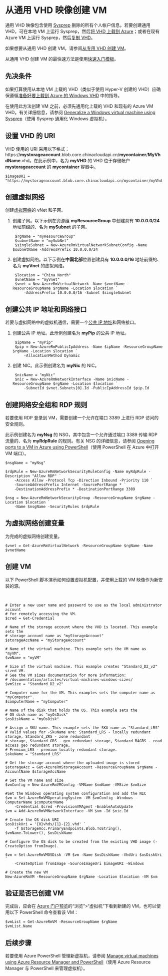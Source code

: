 <properties
	pageTitle="从通用 VHD 创建 VM | Azure"
	description="了解如何在 Resource Manager 部署模型中，使用 Azure PowerShell 从通用 VHD 映像创建 Windows 虚拟机。"
	services="virtual-machines-windows"
	documentationCenter=""
	authors="cynthn"
	manager="timlt"
	editor=""
	tags="azure-resource-manager"/>  


<tags
	ms.service="virtual-machines-windows"
	ms.workload="infrastructure-services"
	ms.tgt_pltfrm="vm-windows"
	ms.devlang="na"
	ms.topic="article"
	ms.date="10/10/2016"
	wacn.date="11/21/2016"
	ms.author="cynthn"/>  


# 从通用 VHD 映像创建 VM

通用 VHD 映像包含使用 [Sysprep](/documentation/articles/virtual-machines-windows-generalize-vhd/) 删除的所有个人帐户信息。若要创建通用 VHD，可在本地 VM 上运行 Sysprep，然后[将 VHD 上载到 Azure](/documentation/articles/virtual-machines-windows-upload-image/)；或者在现有 Azure VM 上运行 Sysprep，然后[复制 VHD](/documentation/articles/virtual-machines-windows-vhd-copy/)。

如果想要从通用 VHD 创建 VM，请参阅[从专用 VHD 创建 VM](/documentation/articles/virtual-machines-windows-create-vm-specialized/)。

从通用 VHD 创建 VM 的最快速方法是使用[快速入门模板](https://github.com/Azure/azure-quickstart-templates/tree/master/101-vm-from-user-image)。


## 先决条件

如果打算使用从本地 VM 上载的 VHD（类似于使用 Hyper-V 创建的 VHD）应确保遵循[准备好要上载到 Azure 的 Windows VHD](/documentation/articles/virtual-machines-windows-prepare-for-upload-vhd-image/) 中的指导。

在使用此方法创建 VM 之前，必须先通用化上载的 VHD 和现有的 Azure VM VHD。有关详细信息，请参阅 [Generalize a Windows virtual machine using Sysprep](/documentation/articles/virtual-machines-windows-generalize-vhd/)（使用 Sysprep 通用化 Windows 虚拟机）。


## 设置 VHD 的 URI

VHD 使用的 URI 采用以下格式：https://**mystorageaccount**.blob.core.chinacloudapi.cn/**mycontainer**/**MyVhdName**.vhd。在此示例中，名为 **myVHD** 的 VHD 位于存储帐户 **mystorageaccount** 的 **mycontainer** 容器中。

	$imageURI = "https://mystorageaccount.blob.core.chinacloudapi.cn/mycontainer/myVhd.vhd"

## 创建虚拟网络

创建[虚拟网络](/documentation/articles/virtual-networks-overview/)的 vNet 和子网。


1. 创建子网。以下示例在资源组 **myResourceGroup** 中创建具有 **10.0.0.0/24** 地址前缀的、名为 **mySubnet** 的子网。

		$rgName = "myResourceGroup"
		$subnetName = "mySubNet"
		$singleSubnet = New-AzureRmVirtualNetworkSubnetConfig -Name $subnetName -AddressPrefix 10.0.0.0/24
 
2. 创建虚拟网络。以下示例在**中国北部**位置创建具有 **10.0.0.0/16** 地址前缀的、名为 **myVnet** 的虚拟网络。

		$location = "China North"
		$vnetName = "myVnet"
		$vnet = New-AzureRmVirtualNetwork -Name $vnetName -ResourceGroupName $rgName -Location $location `
		    -AddressPrefix 10.0.0.0/16 -Subnet $singleSubnet
       
## 创建公共 IP 地址和网络接口

若要与虚拟网络中的虚拟机通信，需要一个[公共 IP 地址](/documentation/articles/virtual-network-ip-addresses-overview-arm/)和网络接口。

1. 创建公共 IP 地址。此示例创建名为 **myPip** 的公共 IP 地址。

		$ipName = "myPip"
		$pip = New-AzureRmPublicIpAddress -Name $ipName -ResourceGroupName $rgName -Location $location `
		    -AllocationMethod Dynamic

2. 创建 NIC。此示例创建名为 **myNic** 的 NIC。

		$nicName = "myNic"
		$nic = New-AzureRmNetworkInterface -Name $nicName -ResourceGroupName $rgName -Location $location `
		    -SubnetId $vnet.Subnets[0].Id -PublicIpAddressId $pip.Id

## 创建网络安全组和 RDP 规则

若要使用 RDP 登录到 VM，需要创建一个允许在端口 3389 上进行 RDP 访问的安全规则。

此示例创建名为 **myNsg** 的 NSG，其中包含一个允许通过端口 3389 传输 RDP 流量的、名为 **myRdpRule** 的规则。有关 NSG 的详细信息，请参阅 [Opening ports to a VM in Azure using PowerShell](/documentation/articles/virtual-machines-windows-nsg-quickstart-powershell/)（使用 PowerShell 在 Azure 中打开 VM 端口）。

	$nsgName = "myNsg"

	$rdpRule = New-AzureRmNetworkSecurityRuleConfig -Name myRdpRule -Description "Allow RDP" `
		-Access Allow -Protocol Tcp -Direction Inbound -Priority 110 `
		-SourceAddressPrefix Internet -SourcePortRange * `
		-DestinationAddressPrefix * -DestinationPortRange 3389

	$nsg = New-AzureRmNetworkSecurityGroup -ResourceGroupName $rgName -Location $location `
		-Name $nsgName -SecurityRules $rdpRule

## 为虚拟网络创建变量

为完成的虚拟网络创建变量。

	$vnet = Get-AzureRmVirtualNetwork -ResourceGroupName $rgName -Name $vnetName

## 创建 VM

以下 PowerShell 脚本演示如何设置虚拟机配置，并使用上载的 VM 映像作为新安装的源。

</br>  



	# Enter a new user name and password to use as the local administrator account 
	# for remotely accessing the VM.
	$cred = Get-Credential
	
	# Name of the storage account where the VHD is located. This example sets the 
	# storage account name as "myStorageAccount"
	$storageAccName = "myStorageAccount"
	
	# Name of the virtual machine. This example sets the VM name as "myVM".
	$vmName = "myVM"
	
	# Size of the virtual machine. This example creates "Standard_D2_v2" sized VM. 
	# See the VM sizes documentation for more information: 
	# /documentation/articles/virtual-machines-windows-sizes/
	$vmSize = "Standard_D2_v2"
	
	# Computer name for the VM. This examples sets the computer name as "myComputer".
	$computerName = "myComputer"
	
	# Name of the disk that holds the OS. This example sets the 
	# OS disk name as "myOsDisk"
	$osDiskName = "myOsDisk"
	
	# Assign a SKU name. This example sets the SKU name as "Standard_LRS"
	# Valid values for -SkuName are: Standard_LRS - locally redundant storage, Standard_ZRS - zone redundant
    # storage, Standard_GRS - geo redundant storage, Standard_RAGRS - read access geo redundant storage,
    # Premium_LRS - premium locally redundant storage. 
	$skuName = "Standard_LRS"
	
	# Get the storage account where the uploaded image is stored
	$storageAcc = Get-AzureRmStorageAccount -ResourceGroupName $rgName -AccountName $storageAccName

	# Set the VM name and size
	$vmConfig = New-AzureRmVMConfig -VMName $vmName -VMSize $vmSize

	#Set the Windows operating system configuration and add the NIC
	$vm = Set-AzureRmVMOperatingSystem -VM $vmConfig -Windows -ComputerName $computerName `
	    -Credential $cred -ProvisionVMAgent -EnableAutoUpdate
	$vm = Add-AzureRmVMNetworkInterface -VM $vm -Id $nic.Id

	# Create the OS disk URI
	$osDiskUri = '{0}vhds/{1}-{2}.vhd' `
	    -f $storageAcc.PrimaryEndpoints.Blob.ToString(), $vmName.ToLower(), $osDiskName

	# Configure the OS disk to be created from the existing VHD image (-CreateOption fromImage).

	$vm = Set-AzureRmVMOSDisk -VM $vm -Name $osDiskName -VhdUri $osDiskUri `
	    -CreateOption fromImage -SourceImageUri $imageURI -Windows

	# Create the new VM
	New-AzureRmVM -ResourceGroupName $rgName -Location $location -VM $vm

## 验证是否已创建 VM 

完成后，应会在 [Azure 门户预览](https://portal.azure.cn)的“浏览”>“虚拟机”下看到新建的 VM，也可以使用以下 PowerShell 命令查看该 VM：

	$vmList = Get-AzureRmVM -ResourceGroupName $rgName
	$vmList.Name

## 后续步骤

若要使用 Azure PowerShell 管理新虚拟机，请参阅 [Manage virtual machines using Azure Resource Manager and PowerShell](/documentation/articles/virtual-machines-windows-ps-manage/)（使用 Azure Resource Manager 与 PowerShell 来管理虚拟机）。

<!---HONumber=Mooncake_1114_2016-->